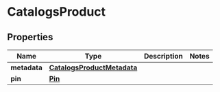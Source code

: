 

# CatalogsProduct


## Properties

| Name | Type | Description | Notes |
|------------ | ------------- | ------------- | -------------|
|**metadata** | [**CatalogsProductMetadata**](CatalogsProductMetadata.md) |  |  |
|**pin** | [**Pin**](Pin.md) |  |  |



